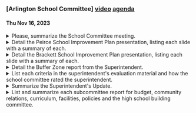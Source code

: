 ### [Arlington School Committee] [video](https://www.youtube.com/watch?v=Kdg4l2nFrI4) [agenda](https://arlington.novusagenda.com/agendapublic/MeetingView.aspx?MeetingID=1861&MinutesMeetingID=-1&doctype=Agenda)
#### Thu Nov 16, 2023

<details><summary>Please, summarize the School Committee meeting.</summary>

> The School Committee meeting began with no public comment and introductions of the attendees. The student representatives reported that there were no significant updates, with students focusing on academics and sports seasons coming to a close. The Dallin Elementary School presented their school improvement plans, discussing their wins, challenges, and goals for the year. The superintendent then gave an update on fall athletics, professional development, strategic plan working groups, and the upcoming professional development day. The superintendent also discussed the transition plan for the high school, which involves two half-days to facilitate a move. The meeting concluded with the superintendent sharing evaluation materials with the committee.
</details><details><summary>Detail the Peirce School Improvement Plan presentation, listing each slide with a summary of each.</summary>

> 1. Slide 1: Introduction - The slide introduces Kirsten Allison Ampey, the chair of the Arlington School Committee, and mentions the successful passing of the override last week, which will increase funding for schools and compensation for educators.

2. Slide 2: Peirce School Overview - This slide provides an overview of the Peirce School, including its student population, staff members, and the school's commitment to implementing a strategic plan.

3. Slide 3: Chronic Absenteeism Data - The slide presents data on chronic absenteeism, showing a decrease in the number of students who are chronically absent, particularly in the high-needs and low-income subcategories.

4. Slide 4: Academic Achievement - This slide shows the school's academic achievement, with a focus on literacy and math. It highlights the school's commitment to improving student engagement and increasing the sense of belonging for all students and families.

5. Slide 5: Professional Culture - The slide discusses the professional culture at the school, emphasizing the importance of collaborative time for teachers, improving literacy instruction, and focusing on specific student groups.

6. Slide 6: Academic Data - This slide presents academic data, showing impressive achievement in math, ELA, and science. It also highlights the progress made in improving early reading benchmarks.

7. Slide 7: Climate and Culture - The slide discusses the school's climate and culture, showing gains in students' sense of belonging and rigorous expectations in the classroom. It also shows a slight decrease in school climate, which the school plans to investigate further.

8. Slide 8: Staff Climate and Culture - This slide presents data on the staff's sense of belonging and well-being, showing significant increases in both areas. It attributes these increases to meaningful professional time, outings, and peer-to-peer learning.

9. Slide 9: School Goals - The slide outlines the school's goals for the upcoming year, including closing the achievement gap, improving student engagement, and increasing the sense of belonging for all students and families.

10. Slide 10: Key Initiatives and Action Steps - This slide details the key initiatives and action steps in the school improvement plan, including using professional time wisely, closing the gap in chronic absenteeism, and refining peer observations.

11. Slide 11: Resources Needed - The final slide discusses the resources needed to achieve the school's goals, including more trained reading specialists, support for newcomer families, and better connections to town resources.
</details><details><summary>Detail the Brackett School Improvement Plan presentation, listing each slide with a summary of each.</summary>

> Slide 1: The presentation begins with an introduction from the speakers, expressing their joy in getting to know the Brackett school community and celebrating their wins. They mention their focus on clear communication and ensuring a safe and supportive environment for the school community.

Slide 2: The speakers discuss their efforts in connecting with families, staff, faculty, and community partners. They mention hosting meetups and informal events to build relationships. They also talk about their work with families around chronic absenteeism and IEP support.

Slide 3: The focus of the school is highlighted, which is to ensure all students have access to an empowering educational experience at Brackett. The speakers discuss refining operational systems of the building, including adjustments to arrival and attendance procedures.

Slide 4: The establishment of a safety patrol with fifth-grade students is mentioned. The speakers discuss the importance of fostering a sense of belonging among students and the joy of watching them thrive.

Slide 5: The speakers discuss refining logistical and operational systems such as evacuation and safety procedures. They mention the development of scheduling that supports the implementation of EL and improving internal and external communications.

Slide 6: The speakers reflect on their opening day with faculty, describing it as a day full of excitement and joy. They mention engaging families and the student council in their work and sourcing input from stakeholders for the future of Brackett.

Slide 7: The speakers discuss their work on the school improvement plan, identifying growth areas and looking at data for their students and faculty. They mention making substantial progress towards state goals, especially in mathematics.

Slide 8: The speakers discuss their focus on improving trends in literacy data and addressing the gap between high needs and non-high needs students. They mention identifying focal groups and addressing weaknesses in cultural awareness and action.

Slide 9: The speakers conclude the presentation by expressing their gratitude for being able to engage in the important work in Arlington. They express their excitement and pride in being part of the Brackett community.
</details><details><summary>Detail the Buffer Zone report from the Superintendent.</summary>

> The Buffer Zone report from the Superintendent, Dr. Homan, provided an overview of the implementation and effectiveness of the Buffer Zone policy in maintaining balanced class sizes in Arlington schools. The report showed that the majority of families were able to get their first choice of Buffer Zone assignment, with only a few receiving their second choice, usually due to late registration. The total number of Buffer Zone registrations for the school year was 120, down 10 from the previous year. The report also provided a grade level breakdown for all schools and a class size overview and comparison. The Superintendent suggested that the Buffer Zones have been effective in managing class sizes, particularly during periods of enrollment growth or contraction. However, she also suggested that it might be beneficial to review and potentially adjust the Buffer Zones, particularly for Thompson school which is currently experiencing space constraints.
</details><details><summary>List each criteria in the superintendent's evaluation material and how the school committee rated the superintendent.</summary>

> The superintendent's evaluation material included several criteria: 

1. Student Learning Goal: This goal focused on closing opportunity and achievement gaps for students through focus on instructional practice and classroom systems and structures. The school committee rated the superintendent as "met" for this goal.

2. Professional Practice Goal: This goal was to continue the focus on deeper learning practices across the school district through participation in various professional organizations. The school committee rated the superintendent as "met" for this goal.

3. District Improvement Goals: These goals included creating a comprehensive five-year strategic plan for the district, recruiting and retaining diverse staff, and refining and improving a collaborative budget process. The school committee rated the superintendent as "met" for these goals.

4. Performance on Standards: This included instructional leadership, management and operations, family and community engagement, and professional culture. The school committee rated the superintendent as "proficient" for these standards.

5. Overall Summative Performance Rating: The school committee rated the superintendent as "proficient" overall. 

The school committee also provided comments and feedback for the superintendent, which included both commendations and suggestions for improvement.
</details><details><summary>Summarize the Superintendent's Update.</summary>

> The Superintendent's Update covered several topics. Firstly, the Superintendent thanked the community for the successful passing of the override, which will fund the strategic plan and increase compensation for educators. The Superintendent also discussed the recent move into the new wing of the high school, expressing gratitude for the community's patience and excitement for the new facilities. The Superintendent also mentioned the ongoing recruitment for the APS strategic plan working groups, the recent Arlington High School Fall Play, and the start of budget development. The Superintendent also mentioned the successful move of the Arlington High School and central offices into the new building, and the ongoing work to address any issues that have arisen as a result of the move. The Superintendent also highlighted the upcoming community tours of the new building, and the recent successful school committee chat. Finally, the Superintendent mentioned the upcoming meeting of the budget subcommittee in early November.
</details><details><summary>List and summarize each subcommittee report for budget, community relations, curriculum, facilities, policies and the high school building committee.</summary>

> Budget: The budget subcommittee met in early November to discuss the enrollment numbers projections and the FY24 budget. They also prepared for negotiations with Unit D and A.

Community Relations: The community relations subcommittee met to review the school committee chat schedule and format for the year. They also discussed a collaborative task force between various commissions and members of the APS community to support the district's mission around diversity, equity, inclusion, and belonging.

Curriculum: The curriculum subcommittee did not have any updates to report.

Facilities: The facilities subcommittee met to discuss a report on all buses in the district, an AHS custodial staffing analysis, the APS recreation playground and recreation report, and the potential statement of interest for the Addison Middle School. They also discussed the strategic plan's facilities elements.

Policies: The policies subcommittee did not have any updates to report.

High School Building Committee: The high school building committee reported that the new high school building is open and the old building has been cleaned out. They also mentioned that some elements from the old building have been incorporated into the new building.
</details>